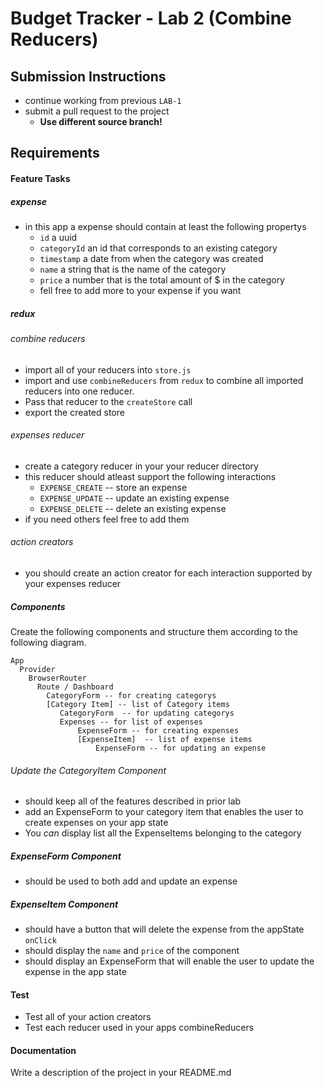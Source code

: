 Budget Tracker - Lab 2 (Combine Reducers)
===

## Submission Instructions
  * continue working from previous `LAB-1`
  * submit a pull request to the project
    * **Use different source branch!**

## Requirements  
#### Feature Tasks 
##### expense
* in this app a expense should contain at least the following propertys
  * `id` a uuid
  * `categoryId` an id that corresponds to an existing category
  * `timestamp` a date from when the category was created
  * `name` a string that is the name of the category
  * `price` a number that is the total amount of $ in the category 
  * fell free to add more to your expense if you want

##### redux
###### combine reducers
* import all of your reducers into `store.js`
* import and use `combineReducers` from `redux` to combine all imported reducers into one reducer.
* Pass that reducer to the `createStore` call
* export the created store


###### expenses reducer
* create a category reducer in your your reducer directory
* this reducer should atleast support the following interactions 
  * `EXPENSE_CREATE` -- store an expense
  * `EXPENSE_UPDATE` -- update an existing expense
  * `EXPENSE_DELETE` -- delete an existing expense
* if you need others feel free to add them

###### action creators
* you should create an action creator for each interaction supported by your expenses reducer

##### Components
Create the following components and structure them according to the following diagram.  
``` 
App
  Provider 
    BrowserRouter
      Route / Dashboard
        CategoryForm -- for creating categorys
        [Category Item] -- list of Category items
           CategoryForm  -- for updating categorys
           Expenses -- for list of expenses
               ExpenseForm -- for creating expenses
               [ExpenseItem]  -- list of expense items
                   ExpenseForm -- for updating an expense
```

###### Update the CategoryItem Component
* should keep all of the features described in prior lab
* add an ExpenseForm to your category item that enables the user to create expenses on your app state
* You _can_ display list all the ExpenseItems belonging to the category


##### ExpenseForm Component 
* should be used to both add and update an expense

##### ExpenseItem Component 
* should have a button that will delete the expense from the appState `onClick`
* should display the `name` and `price` of the component
* should display an ExpenseForm that will enable the user to update the expense in the app state

#### Test
* Test all of your action creators
* Test each reducer used in your apps combineReducers

####  Documentation  
Write a description of the project in your README.md
